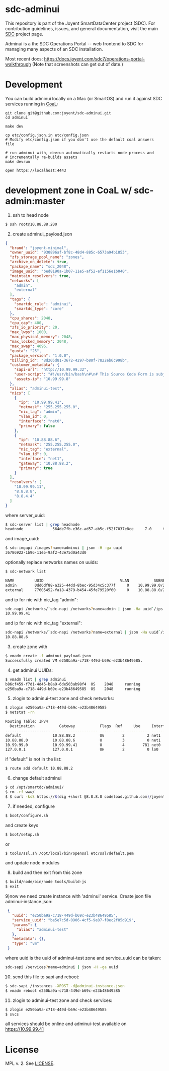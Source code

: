 <!--
    This Source Code Form is subject to the terms of the Mozilla Public
    License, v. 2.0. If a copy of the MPL was not distributed with this
    file, You can obtain one at http://mozilla.org/MPL/2.0/.
-->

<!--
    Copyright (c) 2014, Joyent, Inc.
-->

# sdc-adminui

This repository is part of the Joyent SmartDataCenter project (SDC).  For
contribution guidelines, issues, and general documentation, visit the main
[SDC](http://github.com/joyent/sdc) project page.

Adminui is a the SDC Operations Portal -- web frontend to SDC for managing many
aspects of an SDC installation.

Most recent docs: <https://docs.joyent.com/sdc7/operations-portal-walkthrough>
(Note that screenshots can get out of date.)


# Development

You can build adminui locally on a Mac (or SmartOS) and run it against
SDC services running in
[CoaL](https://github.com/joyent/sdc/blob/master/docs/glossary.md#coal):

    git clone git@github.com:joyent/sdc-adminui.git
    cd adminui

    make dev

    cp etc/config.json.in etc/config.json
    # Modify etc/config.json if you don't use the default coal answers file

    # run adminui with, devrun automatically restarts node process and
    # incrementally re-builds assets
    make devrun

    open https://localhost:4443

# development zone in CoaL w/ sdc-admin:master

1) ssh to head node
```bash
$ ssh root@10.88.88.200
```

2) create adminui_payload.json

```json
{
  "brand": "joyent-minimal",
  "owner_uuid": "930896af-bf8c-48d4-885c-6573a94b1853",
  "zfs_storage_pool_name": "zones",
  "archive_on_delete": true,
  "package_name": "sdc_2048",
  "image_uuid": "bed8190a-1b07-11e5-af52-ef1156e1b040",
  "maintain_resolvers": true,
  "networks": [
    "admin",
    "external"
  ],
  "tags": {
    "smartdc_role": "adminui",
    "smartdc_type": "core"
  },
  "cpu_shares": 2048,
  "cpu_cap": 400,
  "zfs_io_priority": 20,
  "max_lwps": 1000,
  "max_physical_memory": 2048,
  "max_locked_memory": 2048,
  "max_swap": 4096,
  "quota": "25",
  "package_version": "1.0.0",
  "billing_id": "8d205d81-3672-4297-b80f-7822eb6c998b",
  "customer_metadata": {
    "sapi-url": "http://10.99.99.32",
    "user-script": "#!/usr/bin/bash\n#\n# This Source Code Form is subject to the terms of the Mozilla Public\n# License, v. 2.0. If a copy of the MPL was not distributed with this\n# file, You can obtain one at http://mozilla.org/MPL/2.0/.\n#\n\n#\n# Copyright (c) 2014, Joyent, Inc.\n#\n\nexport PS4='[\\D{%FT%TZ}] ${BASH_SOURCE}:${LINENO}: ${FUNCNAME[0]:+${FUNCNAME[0]}(): }'\n\nset -o xtrace\nset -o errexit\nset -o pipefail\n\n#\n# The presence of the /var/svc/.ran-user-script file indicates that the\n# instance has already been setup (i.e. the instance has booted previously).\n#\n# Upon first boot, run the setup.sh script if present. On all boots including\n# the first one, run the configure.sh script if present.\n#\n\nSENTINEL=/var/svc/.ran-user-script\n\nDIR=/opt/smartdc/boot\n\nif [[ ! -e ${SENTINEL} ]]; then\n    if [[ -f ${DIR}/setup.sh ]]; then\n        ${DIR}/setup.sh 2>&1 | tee /var/svc/setup.log\n    fi\n\n    touch ${SENTINEL}\nfi\n\nif [[ ! -f ${DIR}/configure.sh ]]; then\n    echo \"Missing ${DIR}/configure.sh cannot configure.\"\n    exit 1\nfi\n\nexec ${DIR}/configure.sh\n",
    "assets-ip": "10.99.99.8"
  },
  "alias": "adminui-test",
  "nics": [
    {
      "ip": "10.99.99.41",
      "netmask": "255.255.255.0",
      "nic_tag": "admin",
      "vlan_id": 0,
      "interface": "net0",
      "primary": false
    },
    {
      "ip": "10.88.88.6",
      "netmask": "255.255.255.0",
      "nic_tag": "external",
      "vlan_id": 0,
      "interface": "net1",
      "gateway": "10.88.88.2",
      "primary": true
    }
  ],
  "resolvers": [
    "10.99.99.11",
    "8.8.8.8",
    "8.8.4.4"
  ]
}
```

where server_uuid:
```bash
$ sdc-server list | grep headnode
headnode             564de7fb-e36c-ad57-ab5c-f52f7037e8ce     7.0     true   running     4095  10.99.99.7
```

and image_uuid:
```bash
$ sdc-imgapi /images?name=adminui | json -H -ga uuid
36786922-1b96-11e5-9af2-43e75d0a43d0
```

optionally replace networks names on uuids:
```bash
$ sdc-network list

NAME         UUID                                  VLAN           SUBNET          GATEWAY
admin        0dd6df88-a325-44dd-8bec-95d34c5c377f     0    10.99.99.0/24                -
external     77605452-fa18-4379-b454-45fe79520f60     0    10.88.88.0/24       10.88.88.2
```

and ip for nic with nic_tag "admin":
```bash
sdc-napi /networks/`sdc-napi /networks?name=admin | json -Ha uuid`/ips | json  -Hac 'this.free && !this.reserved' ip | head -n 1)
10.99.99.41
```

and ip for nic with nic_tag "external":
```bash
sdc-napi /networks/`sdc-napi /networks?name=external | json -Ha uuid`/ips | json  -Hac 'this.free && !this.reserved' ip | head -n 1)
10.88.88.6
```

3) create zone with

```bash
$ vmadm create -f adminui_payload.json
Successfully created VM e250ba9a-c718-449d-b69c-e23b48649585.
```

4) get adminui UUIDs:
```bash
$ vmadm list | grep adminui
b86cf459-f7d1-4d45-b8a9-6de503ab98f4  OS    2048     running           adminui0
e250ba9a-c718-449d-b69c-e23b48649585  OS    2048     running           adminui-test
```

5) zlogin to adminui-test zone and check networks:
```bash
$ zlogin e250ba9a-c718-449d-b69c-e23b48649585
$ netstat -rn

Routing Table: IPv4
  Destination           Gateway           Flags  Ref     Use     Interface
-------------------- -------------------- ----- ----- ---------- ---------
default              10.88.88.2           UG        2          2 net1
10.88.88.0           10.88.88.6           U         3          0 net1
10.99.99.0           10.99.99.41          U         4        781 net0
127.0.0.1            127.0.0.1            UH        2          0 lo0
```

if "default" is not in the list:
```bash
$ route add default 10.88.88.2
```

6) change default adminui
```bash
$ cd /opt/smartdc/adminui/
$ rm -rf www/
$ $ curl -ksS https://$(dig +short @8.8.8.8 codeload.github.com)/joyent/sdc-adminui/tar.gz/master -H'Host: codeload.github.com' | tar --strip-components=1 -xzvf -
```

7) if needed, configure
```bash
$ boot/configure.sh
```

and create keys
```bash
$ boot/setup.sh
```
or
```bash
$ tools/ssl.sh /opt/local/bin/openssl etc/ssl/default.pem
```

and update node modules


8) build and then exit from this zone
```bash
$ build/node/bin/node tools/build-js
$ exit
```

9)now we need create instance with 'adminui' service. Create json file adminui-instance.json:
```json
 {
   "uuid": "e250ba9a-c718-449d-b69c-e23b48649585",
   "service_uuid": "be5e7c5d-0906-4cf5-9e87-f8ec2f85d919",
   "params": {
     "alias": "adminui-test"
   },
   "metadata": {},
   "type": "vm"
 }
```
where uuid is the uuid of adminui-test zone and service_uuid can be taken:
```bash
sdc-sapi /services?name=adminui | json -H -ga uuid
```

10) send this file to sapi and reboot:
```bash
$ sdc-sapi /instances -XPOST -d@adminui-instance.json
$ vmadm reboot e250ba9a-c718-449d-b69c-e23b48649585
```

11) zlogin to adminui-test zone and check services:
```bash
$ zlogin e250ba9a-c718-449d-b69c-e23b48649585
$ svcs
```

all services should be online and adminui-test available on https://10.99.99.41

# License

MPL v. 2. See [LICENSE](./LICENSE).
